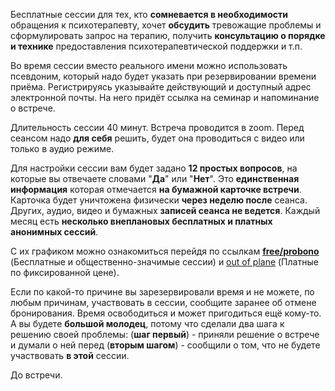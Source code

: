 Бесплатные сессии для тех, кто **сомневается в необходимости** обращения к психотерапевту, хочет **обсудить** тревожащие проблемы и сформулировать запрос на терапию, получить **консультацию о порядке и технике** предоставления психотерапевтической поддержки и т.п.

Во время сессии вместо реального имени можно использовать псевдоним, который надо будет указать при резервировании времени приёма. Регистрируясь указывайте действующий и доступный адрес электронной почты. На него придёт ссылка на семинар и напоминание о встрече.

Длительность сессии 40 минут. Встреча проводится в zoom. Перед сеансом надо **для себя** решить, будет она проводиться с видео или только в аудио режиме. 

Для настройки сессии вам будет задано **12 простых вопросов**, на которые вы отвечаете словами "**Да**" или "**Нет**". Это **единственная информация** которая отмечается **на бумажной карточке встречи**. Карточка будет уничтожена физически **через неделю после** сеанса. Других, аудио, видео и бумажных **записей сеанса не ведется**.
Каждый месяц есть **несколько внеплановых бесплатных и платных анонимных сессий**. 

С их графиком можно ознакомиться перейдя по ссылкам **[free/probono](/free)** (Бесплатные и общественно-значимые сессии) и [out of plane](/pay/) (Платные по фиксированной цене).

Если по какой-то причине вы зарезервировали время и не можете, по любым причинам, участвовать в сессии, сообщите заранее об отмене бронирования. Время освободиться и может пригодиться ещё кому-то. А вы будете **большой молодец**, потому что сделали два шага к решению своей проблемы: (**шаг первый**) - приняли решение о встрече и думали о ней перед (**вторым шагом**) - сообщили о том, что не будете участвовать **в этой** сессии.

До встречи.
